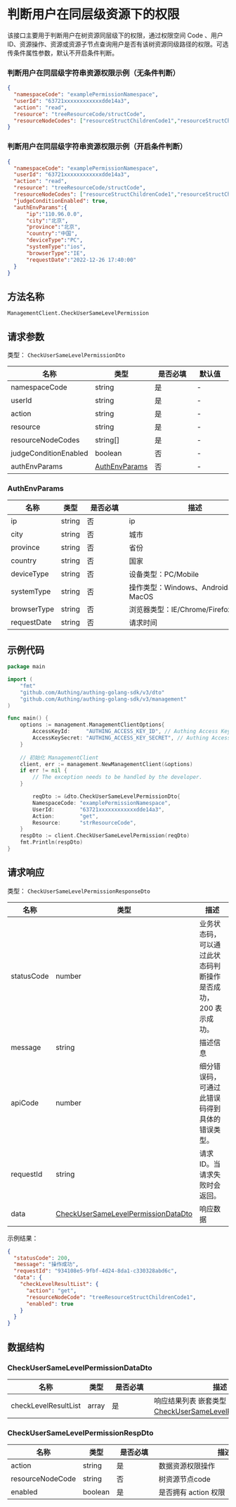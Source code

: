 # 判断用户在同层级资源下的权限

<!--
  警告⚠️：
  不要直接修改该文档，
  https://github.com/Authing/authing-docs-factory
  使用该项目进行生成
-->

<LastUpdated />

该接口主要用于判断用户在树资源同层级下的权限，通过权限空间 Code 、用户 ID、资源操作、资源或资源子节点查询用户是否有该树资源同级路径的权限。可选传条件属性参数，默认不开启条件判断。

### 判断用户在同层级字符串资源权限示例（无条件判断）

```json
{
  "namespaceCode": "examplePermissionNamespace",
  "userId": "63721xxxxxxxxxxxxdde14a3",
  "action": "read",
  "resource": "treeResourceCode/structCode",
  "resourceNodeCodes": ["resourceStructChildrenCode1","resourceStructChildrenCode2","resourceStructChildrenCode3"]
}
```

### 判断用户在同层级字符串资源权限示例（开启条件判断）

```json
{
  "namespaceCode": "examplePermissionNamespace",
  "userId": "63721xxxxxxxxxxxxdde14a3",
  "action": "read",
  "resource": "treeResourceCode/structCode",
  "resourceNodeCodes": ["resourceStructChildrenCode1","resourceStructChildrenCode2","resourceStructChildrenCode3"],
  "judgeConditionEnabled": true,
  "authEnvParams":{
      "ip":"110.96.0.0",
      "city":"北京",
      "province":"北京",
      "country":"中国",
      "deviceType":"PC",
      "systemType":"ios",
      "browserType":"IE",
      "requestDate":"2022-12-26 17:40:00"
  }
}
```
  

## 方法名称

`ManagementClient.CheckUserSameLevelPermission`


## 请求参数

类型： `CheckUserSameLevelPermissionDto`


| 名称                    | 类型                                         | <div style="width:80px">是否必填</div> | <div style="width:60px">默认值</div> | <div style="width:300px">描述</div> | <div style="width:200px">示例值</div> |
|-----------------------|--------------------------------------------|------------------------------------|-----------------------------------|-----------------------------------|------------------------------------|
| namespaceCode         | string                                     | 是                                  | -                                 | 权限空间 Code                         | `examplePermissionNamespace`       |
| userId                | string                                     | 是                                  | -                                 | 用户 ID                             | `63721xxxxxxxxxxxxdde14a3`         |
| action                | string                                     | 是                                  | -                                 | 数据资源权限操作                          | `read`                             |
| resource              | string                                     | 是                                  | -                                 | 资源路径                              | `treeResourceCode1/structCode1`    |
| resourceNodeCodes     | string[]                                      | 是                                  | -                                 | 当前树资源路径子节点 Code                   | `["resourceStructChildrenCode1"]`  |
| judgeConditionEnabled | boolean                                    | 否                                  | -                                 | 是否开启条件判断，默认 false 不开启             | `true`                             |
| authEnvParams         | <a href="#AuthEnvParams">AuthEnvParams</a> | 否                                  | -                                 | 条件环境属性，若开启条件判断则使用                 | `{"ip":"127.0.0.1"}`               |

### <a id="AuthEnvParams"></a> AuthEnvParams

| 名称          | 类型     | <div style="width:80px">是否必填</div> | <div style="width:300px">描述</div> | <div style="width:200px">示例值</div> |
|-------------|--------|------------------------------------|-----------------------------------|------------------------------------|
| ip          | string | 否                                  | ip                                | `127.0.0.1`                        |
| city        | string | 否                                  | 城市                                | `北京`                               |
| province    | string | 否                                  | 省份                                | `湖北`                               |
| country     | string | 否                                  | 国家                                | `中国`                               |
| deviceType  | string | 否                                  | 设备类型：PC/Mobile                    | PC                                 |
| systemType  | string | 否                                  | 操作类型：Windows、Android、iOS、MacOS    | Windows                            |
| browserType | string | 否                                  | 浏览器类型：IE/Chrome/Firefox           | IE                                 |
| requestDate | string | 否                                  | 请求时间                              | `2022-07-03T02:20:30.000Z`         |




## 示例代码

```go
package main

import (
	"fmt"
	"github.com/Authing/authing-golang-sdk/v3/dto"
	"github.com/Authing/authing-golang-sdk/v3/management"
)

func main() {
	options := management.ManagementClientOptions{
		AccessKeyId:     "AUTHING_ACCESS_KEY_ID", // Authing Access Key ID
		AccessKeySecret: "AUTHING_ACCESS_KEY_SECRET", // Authing Access Key Secret
	}
	
	// 初始化 ManagementClient
	client, err := management.NewManagementClient(&options)
	if err != nil {
		// The exception needs to be handled by the developer.
	}

		reqDto := &dto.CheckUserSameLevelPermissionDto{
		NamespaceCode: "examplePermissionNamespace",
		UserId:        "63721xxxxxxxxxxxxdde14a3",
		Action:        "get",
		Resource:      "strResourceCode",
	}
	respDto := client.CheckUserSameLevelPermission(reqDto)
	fmt.Println(respDto)
}
```




## 请求响应

类型： `CheckUserSameLevelPermissionResponseDto`

| 名称         | 类型                                                                                     | 描述                               |
|------------|----------------------------------------------------------------------------------------|----------------------------------|
| statusCode | number                                                                                 | 业务状态码，可以通过此状态码判断操作是否成功，200 表示成功。 |
| message    | string                                                                                 | 描述信息                             |
| apiCode    | number                                                                                 | 细分错误码，可通过此错误码得到具体的错误类型。          |
| requestId  | string                                                                                 | 请求 ID。当请求失败时会返回。                 |
| data       | <a href="#CheckUserSameLevelPermissionDataDto">CheckUserSameLevelPermissionDataDto</a> | 响应数据                             |



示例结果：

```json
{
  "statusCode": 200,
  "message": "操作成功",
  "requestId": "934108e5-9fbf-4d24-8da1-c330328abd6c",
  "data": {
    "checkLevelResultList": {
      "action": "get",
      "resourceNodeCode": "treeResourceStructChildrenCode1",
      "enabled": true
    }
  }
}
```

## 数据结构

### <a id="CheckUserSameLevelPermissionDataDto"></a> CheckUserSameLevelPermissionDataDto

| 名称                   | 类型    | <div style="width:80px">是否必填</div> | <div style="width:300px">描述</div>                                                                   | <div style="width:200px">示例值</div> |
|----------------------|-------|------------------------------------|-----------------------------------------------------------------------------------------------------|------------------------------------|
| checkLevelResultList | array | 是                                  | 响应结果列表 嵌套类型：<a href="#CheckUserSameLevelPermissionRespDto">CheckUserSameLevelPermissionRespDto</a>。 |                                    |


### <a id="CheckUserSameLevelPermissionRespDto"></a> CheckUserSameLevelPermissionRespDto

| 名称               | 类型      | <div style="width:80px">是否必填</div> | <div style="width:300px">描述</div> | <div style="width:200px">示例值</div> |
|------------------|---------|------------------------------------|-----------------------------------|------------------------------------|
| action           | string  | 是                                  | 数据资源权限操作                          | `get`                              |
| resourceNodeCode | string  | 否                                  | 树资源节点code                         | `treeResourceStructChildrenCode1`  |
| enabled          | boolean | 是                                  | 是否拥有 action 权限                    | `true`                             |


